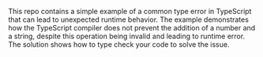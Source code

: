 This repo contains a simple example of a common type error in TypeScript that can lead to unexpected runtime behavior. The example demonstrates how the TypeScript compiler does not prevent the addition of a number and a string, despite this operation being invalid and leading to runtime error.  The solution shows how to type check your code to solve the issue.